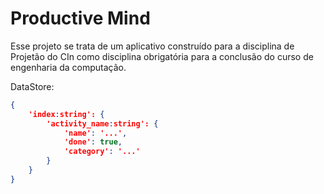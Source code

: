 # Productive Mind  
  
Esse projeto se trata de um aplicativo construído para a disciplina de Projetão do CIn como disciplina obrigatória para a conclusão do curso de engenharia da computação.  

DataStore:
```json
{
    'index:string': {
        'activity_name:string': {
            'name': '...',
            'done': true,
            'category': '...'
        }
    }
}
```
